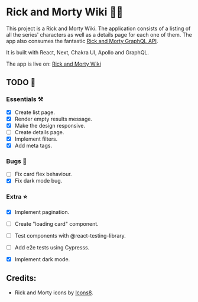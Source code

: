 # Rick and Morty Wiki 🧪💥

This project is a Rick and Morty Wiki. The application consists of a listing of all the series' characters as well as a details page for each one of them. The app also consumes the fantastic [Rick and Morty GraphQL API](https://rickandmortyapi.com/graphql).

It is built with React, Next, Chakra UI, Apollo and GraphQL.

The app is live on: [Rick and Morty Wiki](https://rick-n-morty-wiki.netlify.com/)

## TODO 🎯

### Essentials ⚒
- [x] Create list page.
- [x] Render empty results message.
- [x] Make the design responsive.
- [ ] Create details page.
- [x] Implement filters.
- [x] Add meta tags.

### Bugs 🐛
- [ ] Fix card flex behaviour.
- [x] Fix dark mode bug.

### Extra ⭐
- [x] Implement pagination.
- [ ] Create "loading card" component.
- [ ] Test components with @react-testing-library.
- [ ] Add e2e tests using Cypresss.
- [x] Implement dark mode.


## Credits:
- Rick and Morty icons by [Icons8](https://icons8.com).